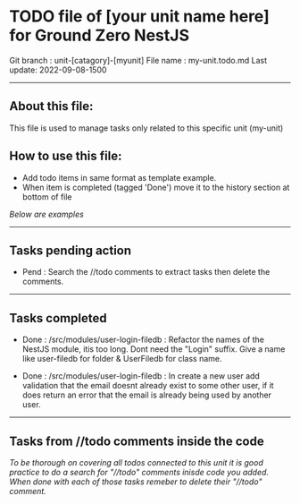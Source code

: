 # TODO file of [your unit name here] for Ground Zero NestJS

Git branch : unit-[catagory]-[myunit]
File name  : my-unit.todo.md
Last update: 2022-09-08-1500

-----------------------------------------------------------

## About this file:
This file is used to manage tasks only related to this specific unit (my-unit)

## How to use this file:
- Add todo items in same format as template example.
- When item is completed (tagged 'Done') move it to the history section at bottom of file

*Below are examples*

-----------------------------------------------------------
## Tasks pending action

- Pend : Search the //todo comments to extract tasks then delete the comments. 

--------------------
## Tasks completed
- Done : /src/modules/user-login-filedb : Refactor the names of the NestJS module, itis too long. Dont need the 
        "Login" suffix. Give a name like user-filedb for folder & UserFiledb for class name.

- Done : /src/modules/user-login-filedb : In create a new user add validation that the email doesnt already exist
         to some other user, if it does return an error that the email is already being used by another user.

-----------------------------------------------------------
## Tasks from //todo comments inside the code
 *To be thorough on covering all todos connected to this unit it is good practice to*
*do a search for "//todo" comments inisde code you added.*
*When done with each of those tasks remeber to delete their "//todo" comment.*
